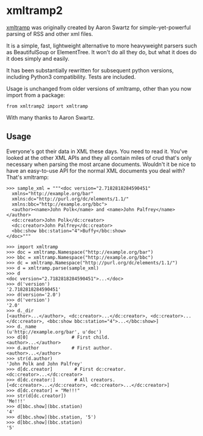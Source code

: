 # xmltramp2

[xmltramp](http://www.aaronsw.com/2002/xmltramp/) was originally created by Aaron Swartz
for simple-yet-powerful parsing of RSS and other xml files.

It is a simple, fast, lightweight alternative to more heavyweight parsers such as BeautifulSoup or ElementTree. It won't do all they do, but what it does do it does simply and easily.

It has been substantially rewritten for subsequent python versions,
including Python3 compatibility. Tests are included.

Usage is unchanged from older versions of xmltramp, other than you now import from a package:

`from xmltramp2 import xmltramp`


With many thanks to Aaron Swartz.


## Usage

Everyone's got their data in XML these days. You need to read it. You've looked at the other XML APIs and they all contain miles of crud that's only necessary when parsing the most arcane documents. Wouldn't it be nice to have an easy-to-use API for the normal XML documents you deal with? That's xmltramp:

```
>>> sample_xml = """<doc version="2.7182818284590451"
  xmlns="http://example.org/bar"
  xmlns:dc="http://purl.org/dc/elements/1.1/"
  xmlns:bbc="http://example.org/bbc">
  <author><name>John Polk</name> and <name>John Palfrey</name></author>
  <dc:creator>John Polk</dc:creator>
  <dc:creator>John Palfrey</dc:creator>
  <bbc:show bbc:station="4">Buffy</bbc:show>
</doc>"""

>>> import xmltramp
>>> doc = xmltramp.Namespace("http://example.org/bar")
>>> bbc = xmltramp.Namespace("http://example.org/bbc")
>>> dc = xmltramp.Namespace("http://purl.org/dc/elements/1.1/")
>>> d = xmltramp.parse(sample_xml)
>>> d
<doc version="2.7182818284590451">...</doc>
>>> d('version')
'2.7182818284590451'
>>> d(version='2.0')
>>> d('version')
'2.0'
>>> d._dir
[<author>...</author>, <dc:creator>...</dc:creator>, <dc:creator>...</dc:creator>, <bbc:show bbc:station="4">...</bbc:show>]
>>> d._name
(u'http://example.org/bar', u'doc')
>>> d[0]                # First child.
<author>...</author>
>>> d.author            # First author.
<author>...</author>
>>> str(d.author)
'John Polk and John Palfrey'
>>> d[dc.creator]        # First dc:creator.
<dc:creator>...</dc:creator>
>>> d[dc.creator:]       # All creators.
[<dc:creator>...</dc:creator>, <dc:creator>...</dc:creator>]
>>> d[dc.creator] = "Me!!!"
>>> str(d[dc.creator])
'Me!!!'
>>> d[bbc.show](bbc.station)
'4'
>>> d[bbc.show](bbc.station, '5')
>>> d[bbc.show](bbc.station)
'5'

```
